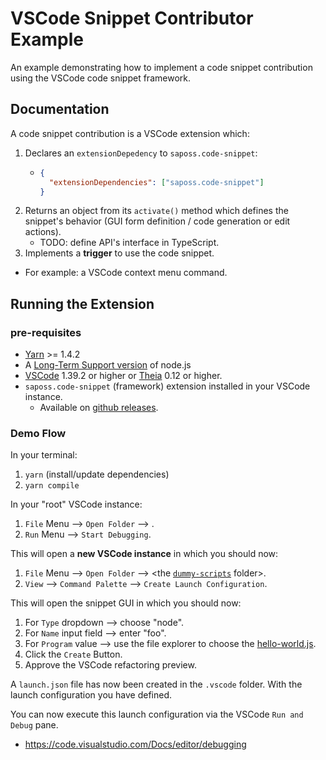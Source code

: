 # VSCode Snippet Contributor Example

An example demonstrating how to implement a code snippet contribution
using the VSCode code snippet framework.

## Documentation

A code snippet contribution is a VSCode extension which:

1. Declares an `extensionDepedency` to `saposs.code-snippet`:
   - ```json
     {
       "extensionDependencies": ["saposs.code-snippet"]
     }
     ```
1. Returns an object from its `activate()` method which defines the
   snippet's behavior (GUI form definition / code generation or edit actions).
   - TODO: define API's interface in TypeScript.
1. Implements a **trigger** to use the code snippet.

- For example: a VSCode context menu command.

## Running the Extension

### pre-requisites

- [Yarn](https://yarnpkg.com/lang/en/docs/install/) >= 1.4.2
- A [Long-Term Support version](https://nodejs.org/en/about/releases/) of node.js
- [VSCode](https://code.visualstudio.com/) 1.39.2 or higher or [Theia](https://www.theia-ide.org/) 0.12 or higher.
- `saposs.code-snippet` (framework) extension installed in your VSCode instance.
  - Available on [github releases](https://github.com/SAP/code-snippet/releases).

### Demo Flow

In your terminal:

1. `yarn` (install/update dependencies)
1. `yarn compile`

In your "root" VSCode instance:

1. `File` Menu --> `Open Folder` --> <The folder containing this README.md>.
1. `Run` Menu --> `Start Debugging`.

This will open a **new VSCode instance** in which you should now:

1. `File` Menu --> `Open Folder` --> <the [`dummy-scripts`](../dummy-scripts) folder>.
1. `View` --> `Command Palette` --> `Create Launch Configuration`.

This will open the snippet GUI in which you should now:

1. For `Type` dropdown --> choose "node".
1. For `Name` input field --> enter "foo".
1. For `Program` value --> use the file explorer to choose the [hello-world.js](../dummy-scripts/hello-world.js).
1. Click the `Create` Button.
1. Approve the VSCode refactoring preview.

A `launch.json` file has now been created in the `.vscode` folder.
With the launch configuration you have defined.

You can now execute this launch configuration via the VSCode `Run and Debug` pane.

- https://code.visualstudio.com/Docs/editor/debugging
